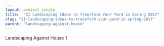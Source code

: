 ```yaml
---
layout: project_single
title:  "21 Landscaping Ideas to Transform Your Yard in Spring 2017"
slug: "21-landscaping-ideas-to-transform-your-yard-in-spring-2017"
parent: "landscaping-against-house"
---
```

Landscaping Against House 1
